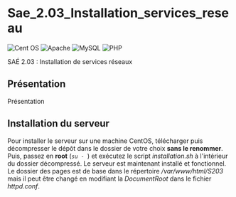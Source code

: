 # Sae_2.03_Installation_services_reseau

![Cent OS](https://img.shields.io/badge/cent%20os-002260?style=for-the-badge&logo=centos&logoColor=F0F0F0)
![Apache](https://img.shields.io/badge/apache-%23D42029.svg?style=for-the-badge&logo=apache&logoColor=white)
![MySQL](https://img.shields.io/badge/mysql-%2300f.svg?style=for-the-badge&logo=mysql&logoColor=white)
![PHP](https://img.shields.io/badge/php-%23777BB4.svg?style=for-the-badge&logo=php&logoColor=white)

SAÉ 2.03 : Installation de services réseaux

## Présentation

Présentation

## Installation du serveur

Pour installer le serveur sur une machine CentOS, télécharger puis décompresser le dépôt dans le dossier de votre choix __sans le renommer__. Puis, passez en __root__ (_```su - ```_) et exécutez le script _installation.sh_ à l'intérieur du dossier décompressé.
Le serveur est maintenant installé et fonctionnel. Le dossier des pages est de base dans le répertoire _/var/www/html/S203_ mais il peut être changé en modifiant la _DocumentRoot_ dans le fichier _httpd.conf_.
